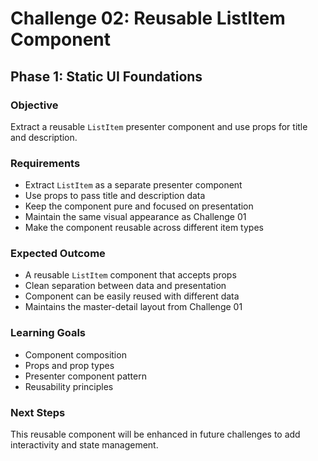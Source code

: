 # Challenge 02: Reusable ListItem Component

## Phase 1: Static UI Foundations

### Objective
Extract a reusable `ListItem` presenter component and use props for title and description.

### Requirements
- Extract `ListItem` as a separate presenter component
- Use props to pass title and description data
- Keep the component pure and focused on presentation
- Maintain the same visual appearance as Challenge 01
- Make the component reusable across different item types

### Expected Outcome
- A reusable `ListItem` component that accepts props
- Clean separation between data and presentation
- Component can be easily reused with different data
- Maintains the master-detail layout from Challenge 01

### Learning Goals
- Component composition
- Props and prop types
- Presenter component pattern
- Reusability principles

### Next Steps
This reusable component will be enhanced in future challenges to add interactivity and state management.
